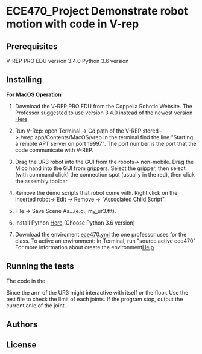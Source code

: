 # ECE470_Project Demonstrate robot motion with code in V-rep
## Prerequisites
V-REP PRO EDU version 3.4.0
Python 3.6 version

## Installing
**For MacOS Operation** 

1. Download the V-REP PRO EDU from the Coppelia Robotic Website. The Professor
suggested to use version 3.4.0 instead of the newest version
[Here](http://coppeliarobotics.com/files/V-REP_PRO_EDU_V3_4_0_Mac.zip)

2. Run V-Rep: open Terminal -> Cd path of the V-REP stored ->./vrep.app/Contents/MacOS/vrep
In the terminal find the line "Starting a remote APT server on port 19997". The port number is
the port that the code communicate with V-REP.

3. Drag the UR3 robot into the GUI from the robots-> non-mobile. Drag the Mico hand into the GUI from 
grippers. Select the gripper, then select (with command click) the connection spot (usually in the red),
then click the assembly toolbar

4. Remove the demo scripts that robot come with. Right click on the inserted robot-> Edit -> Remove 
-> "Associated Child Script".

5. File -> Save Scene As...(e.g., my_ur3.ttt). 

6. Install Python [Here](https://www.anaconda.com/download/#macos)
   (Choose Python 3.6 version)
   
7. Download the enviroment [ece470.yml](https://d1b10bmlvqabco.cloudfront.net/attach/jchxn1s6tkg20r/h6wx8zvddi8vt/je9d8omtib3t/ece470.yml)
   the one professor uses for the class. To active an environment:
   In Terminal, run "source active ece470" 
   For more information about create the environment[Help](https://conda.io/docs/user-guide/tasks/manage-environments.html#creating-an-environment-from-an-environment-yml-file)

## Running the tests
The code in the

Since the arm of the UR3 might interactive with itself or the floor. Use the test file to check the 
limit of each joints. If the program stop, output the current anle of the joint.

## Authors

## License

